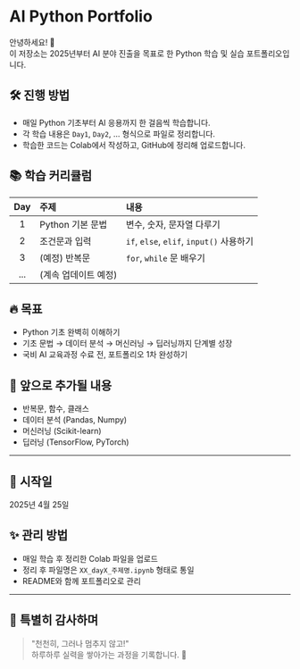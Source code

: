 # AI Python Portfolio

안녕하세요! 👋  
이 저장소는 2025년부터 AI 분야 진출을 목표로 한 Python 학습 및 실습 포트폴리오입니다.

## 🛠️ 진행 방법
- 매일 Python 기초부터 AI 응용까지 한 걸음씩 학습합니다.
- 각 학습 내용은 `Day1`, `Day2`, ... 형식으로 파일로 정리합니다.
- 학습한 코드는 Colab에서 작성하고, GitHub에 정리해 업로드합니다.

## 📚 학습 커리큘럼
| Day | 주제 | 내용 |
|:---:|:----|:-----|
| 1 | Python 기본 문법 | 변수, 숫자, 문자열 다루기 |
| 2 | 조건문과 입력 | `if`, `else`, `elif`, `input()` 사용하기 |
| 3 | (예정) 반복문 | `for`, `while` 문 배우기 |
| ... | (계속 업데이트 예정) | |

## 🔥 목표
- Python 기초 완벽히 이해하기
- 기초 문법 → 데이터 분석 → 머신러닝 → 딥러닝까지 단계별 성장
- 국비 AI 교육과정 수료 전, 포트폴리오 1차 완성하기

## 🚀 앞으로 추가될 내용
- 반복문, 함수, 클래스
- 데이터 분석 (Pandas, Numpy)
- 머신러닝 (Scikit-learn)
- 딥러닝 (TensorFlow, PyTorch)

---

## 📅 시작일
2025년 4월 25일

## ✨ 관리 방법
- 매일 학습 후 정리한 Colab 파일을 업로드
- 정리 후 파일명은 `XX_dayX_주제명.ipynb` 형태로 통일
- README와 함께 포트폴리오로 관리

---

## 📝 특별히 감사하며
> "천천히, 그러나 멈추지 않고!"  
하루하루 실력을 쌓아가는 과정을 기록합니다. 🌱

